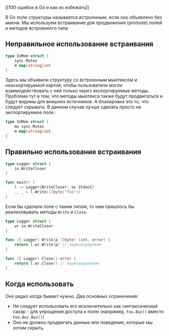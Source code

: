 [[100 ошибок в Go и как их избежать]]

В Go поле структуры называется *встроенным*, если оно объявлено без имени.
Мы используем встраивание для *продвижения* (promote) полей и методов встроенного типа

## Неправильное использование встраивания
```go
type InMem struct {
	sync.Mutex
	m map[string]int
}
```
Здесь мы объявили структуру со встроенным мьютексом и неэскортируемой картой, чтобы пользователи могли взаимодействовать с ней только через экспортируемые методы. Проблема тут в том, что методы мьютекса также будут продвигаться и будут видимы для внешних источников. А блокировка это то, что следует скрывать. В данном случае лучше сделать просто не экспортируемое поле :
```go
type InMem struct {
	mu sync.Mutex
	m map[string]int
}
```

## Правильно использование встраивания
```go
type Logger struct {
    io.WriteCloser
}

func main() {
    l := Logger{WriteCloser: os.Stdout}
    _, _ = l.Write([]byte("foo"))
}
```
Если бы сделали поле с таким типом, то нам пришлось бы реализовывать методы `Write` и `Close`. 
```go
type Logger struct {
    wr io.WriteCloser
}

func (l Logger) Write(p []byte) (int, error) {
	return l.wr.Write(p) // перенаправляем
}

func (l Logger) Close() error {
	return l.wr.Close() // перенаправляем
}
```

## Когда использовать
Оно редко когда бывает нужно.
Два основных ограничения:
- Не следует использовать его исключительно как синтаксический сахар - для упрощения доступа к полю (например, `Foo.Baz()` вместо `Foo.Bar.Baz()`)
- Оно не должно продвигать данные или поведение, которые мы хотим скрыть.

